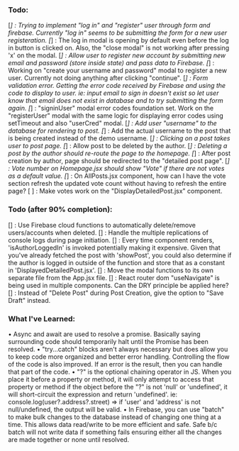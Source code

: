 ### Todo:

[*] : Trying to implement "log in" and "register" user through form and firebase. Currently "log in" seems to be submitting the form for a new user registeration.
[*] : The log in modal is opening by default even before the log in button is clicked on. Also, the "close modal" is not working after pressing 'x' on the modal.
[*] : Allow user to register new account by submitting new email and password (store inside state) and pass data to Firebase.
[*] : Working on "create your username and password" modal to register a new user. Currently not doing anything after clicking "continue".
[*] : Form validation error. Getting the error code received by Firebase and using the code to display to user. ie: input email to sign in doesn't exist so let user know that email does not exist in database and to try submitting the form again.
[*] : "signinUser" modal error codes foundation set. Work on the "registerUser" modal with the same logic for displaying error codes using setTimeout and also "userCred" modal.
[*] : Add user "username" to the database for rendering to post.
[*] : Add the actual username to the post that is being created instead of the demo username.
[*] : Clicking on a post takes user to post page.
[*] : Allow post to be deleted by the author.
[*] : Deleting a post by the author should re-route the page to the homepage.
[*] : After post creation by author, page should be redirected to the "detailed post page".
[*] : Vote number on Homepage.jsx should show "Vote" if there are not votes as a default value.
[*] : On AllPosts.jsx component, how can I have the vote section refresh the updated vote count without having to refresh the entire page?
[ ] : Make votes work on the "DisplayDetailedPost.jsx" component.

### Todo (after 90% completion):

[] : Use Firebase cloud functions to automatically delete/remove users/accounts when deleted.
[] : Handle the multiple replications of console logs during page initiation.
[] : Every time component renders, 'isAuthorLoggedIn' is invoked potentially making it expensive. Given that you've already fetched the post with 'showPost', you could also determine if the author is logged in outside of the function and store that as a constant in 'DisplayedDetailedPost.jsx'.
[] : Move the modal functions to its own separate file from the App.jsx file.
[] : React router dom "useNavigate" is being used in multiple components. Can the DRY principle be applied here?
[] : Instead of "Delete Post" during Post Creation, give the option to "Save Draft" instead.

### What I've Learned:

• Async and await are used to resolve a promise. Basically saying surrounding code should temporarily halt until the Promise has been resolved.
• "try...catch" blocks aren't always necessary but does allow you to keep code more organized and better error handling. Controlling the flow of the code is also improved. If an error is the result, then you can handle that part of the code.
• "?" is the optional chaining operator in JS. When you place it before a property or method, it will only attempt to access that property or method if the object before the "?" is not 'null' or 'undefined', it will short-circuit the expression and return 'undefined'. ie: console.log(user?.address?.street) => if 'user' and 'address' is not null/undefined, the output will be valid.
• In Firebase, you can use "batch" to make bulk changes to the database instead of changing one thing at a time. This allows data read/write to be more efficient and safe. Safe b/c batch will not write data if something fails ensuring either all the changes are made together or none until resolved.
